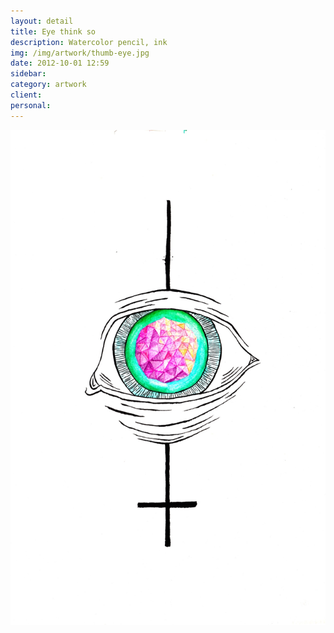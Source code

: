 ```yaml
---
layout: detail
title: Eye think so
description: Watercolor pencil, ink
img: /img/artwork/thumb-eye.jpg
date: 2012-10-01 12:59
sidebar:
category: artwork
client:
personal:
---
```

![eye †hink so](/img/artwork/Eye-think-so-1200w.jpg)